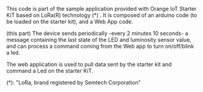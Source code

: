 This code is part of the sample application provided with Orange IoT Starter KiT based on LoRa(R) technology (*) .
It is composed of an arduino code (to be loaded on the starter kit), and a Web App code.

(this part) The device sends periodically -every 2 minutes 10 seconds- a message containing the last state of the LED and luminosity sensor value, and can process a command coming from the Web app to turn on/off/blink a led.

The web application is used to pull data sent by the starter kit and command a Led on the starter KiT.


(*): "LoRa, brand registered by Semtech Corporation"